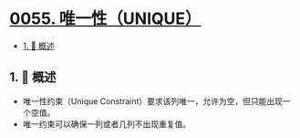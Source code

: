 # [0055. 唯一性（UNIQUE）](https://github.com/Tdahuyou/TNotes.sql/tree/main/notes/0055.%20%E5%94%AF%E4%B8%80%E6%80%A7%EF%BC%88UNIQUE%EF%BC%89)

<!-- region:toc -->

- [1. 📝 概述](#1--概述)

<!-- endregion:toc -->

## 1. 📝 概述

- 唯一性约束（Unique Constraint）要求该列唯一，允许为空，但只能出现一个空值。
- 唯一约束可以确保一列或者几列不出现重复值。
